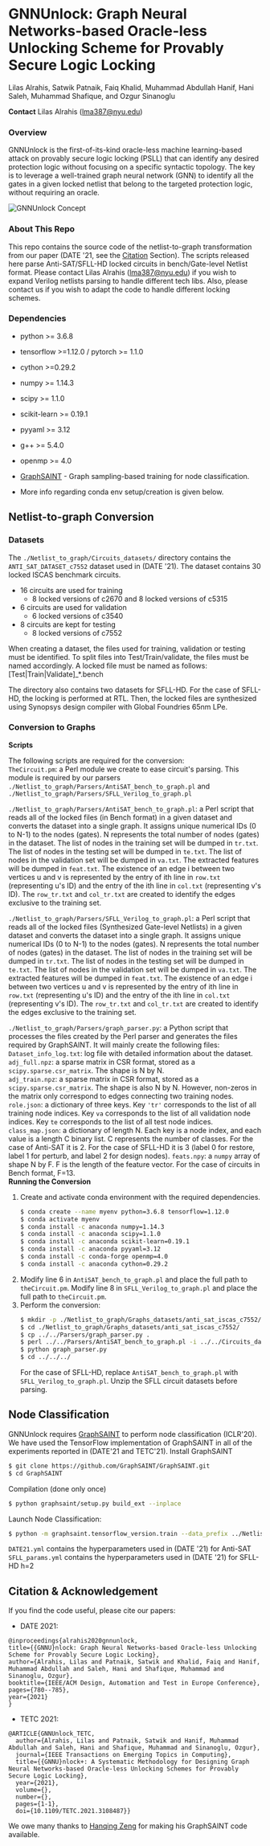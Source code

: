 # GNNUnlock: Graph Neural Networks-based Oracle-less Unlocking Scheme for Provably Secure Logic Locking
Lilas Alrahis, Satwik Patnaik, Faiq Khalid, Muhammad Abdullah Hanif, Hani Saleh, Muhammad Shafique, and Ozgur Sinanoglu

**Contact**
Lilas Alrahis (lma387@nyu.edu)
### Overview 
GNNUnlock is the first-of-its-kind oracle-less machine learning-based attack on provably secure logic locking (PSLL) that can identify any desired protection logic without focusing on a specific syntactic topology. The key is to leverage a well-trained graph neural network (GNN) to identify all the gates in a given locked netlist that belong to the targeted protection logic, without requiring an oracle. 

![GNNUnlock Concept](./overview_diagram.png)

### About This Repo
This repo contains the source code of the netlist-to-graph transformation from our paper (DATE '21, see the [Citation](#Citation-&-Acknowledgement) Section). The scripts released here parse Anti-SAT/SFLL-HD locked circuits in bench/Gate-level Netlist format. Please contact Lilas Alrahis (lma387@nyu.edu) if you wish to expand Verilog netlists parsing to handle different tech libs. Also, please contact us if you wish to adapt the code to handle different locking schemes.
### Dependencies
* python >= 3.6.8
* tensorflow >=1.12.0  / pytorch >= 1.1.0
* cython >=0.29.2
* numpy >= 1.14.3
* scipy >= 1.1.0
* scikit-learn >= 0.19.1
* pyyaml >= 3.12
* g++ >= 5.4.0
* openmp >= 4.0

* [GraphSAINT](https://github.com/GraphSAINT/GraphSAINT) - Graph sampling-based training for node classification.
* More info regarding conda env setup/creation is given below.
## Netlist-to-graph Conversion
### Datasets
The `./Netlist_to_graph/Circuits_datasets/` directory contains the `ANTI_SAT_DATASET_c7552` dataset used in (DATE '21). The dataset contains 30 locked ISCAS benchmark circuits.
- 16 circuits are used for training
     - 8 locked versions of c2670 and 8 locked versions of c5315
- 6 circuits are used for validation
    - 6 locked versions of c3540
- 8 circuits are kept for testing
    - 8 locked versions of c7552
    
When creating a dataset, the files used for training, validation or testing must be identified. To split files into Test/Train/validate, the files must be named accordingly. A locked file must be named as follows: [Test|Train|Validate]_*.bench

The directory also contains two datasets for SFLL-HD. For the case of SFLL-HD, the locking is performed at RTL. Then, the locked files are synthesized using Synopsys design compiler with Global Foundries 65nm LPe.
### Conversion to Graphs
**Scripts**  

The following scripts are required for the conversion:  
`TheCircuit.pm`: a Perl module we create to ease circuit's parsing. This module is required by our parsers `./Netlist_to_graph/Parsers/AntiSAT_bench_to_graph.pl` and `./Netlist_to_graph/Parsers/SFLL_Verilog_to_graph.pl`

`./Netlist_to_graph/Parsers/AntiSAT_bench_to_graph.pl`: a Perl script that reads all of the locked files (in Bench format) in a given dataset and converts the dataset into a single graph. It assigns unique numerical IDs (0 to N-1) to the nodes (gates). N represents the total number of nodes (gates) in the dataset. The list of nodes in the training set will be dumped in `tr.txt`. The list of nodes in the testing set will be dumped in `te.txt`. The list of nodes in the validation set will be dumped in `va.txt`. The extracted features will be dumped in `feat.txt`. The existence of an edge i between two vertices u and v is represented by the entry of ith line in `row.txt` (representing u's ID) and the entry of the ith line in `col.txt` (representing v's ID). The `row_tr.txt` and `col_tr.txt` are created to identify the edges exclusive to the training set.  

`./Netlist_to_graph/Parsers/SFLL_Verilog_to_graph.pl`: a Perl script that reads all of the locked files (Synthesized Gate-level Netlists) in a given dataset and converts the dataset into a single graph. It assigns unique numerical IDs (0 to N-1) to the nodes (gates). N represents the total number of nodes (gates) in the dataset. The list of nodes in the training set will be dumped in `tr.txt`. The list of nodes in the testing set will be dumped in `te.txt`. The list of nodes in the validation set will be dumped in `va.txt`. The extracted features will be dumped in `feat.txt`. The existence of an edge i between two vertices u and v is represented by the entry of ith line in `row.txt` (representing u's ID) and the entry of the ith line in `col.txt` (representing v's ID). The `row_tr.txt` and `col_tr.txt` are created to identify the edges exclusive to the training set.  

`./Netlist_to_graph/Parsers/graph_parser.py`: a Python script that processes the files created by the Perl parser and generates the files required by GraphSAINT. It will mainly create the following files:  
`Dataset_info_log.txt`: log file with detailed information about the dataset.  
`adj_full.npz`: a sparse matrix in CSR format, stored as a `scipy.sparse.csr_matrix`. The shape is N by N.  
`adj_train.npz`: a sparse matrix in CSR format, stored as a `scipy.sparse.csr_matrix`. The shape is also N by N. However, non-zeros in the matrix only correspond to edges connecting two training nodes.  
`role.json`: a dictionary of three keys. Key `'tr'` corresponds to the list of all training node indices. Key `va` corresponds to the list of all validation node indices. Key `te` corresponds to the list of all test node indices.  
`class_map.json`: a dictionary of length N. Each key is a node index, and each value is a length C binary list. C represents the number of classes. For the case of Anti-SAT it is 2. For the case of SFLL-HD it is 3 (label 0 for restore, label 1 for perturb, and label 2 for design nodes). 
`feats.npy`: a `numpy` array of shape N by F. F is the length of the feature vector. For the case of circuits in Bench format, F=13.  
**Running the Conversion**   
1) Create and activate conda environment with the required dependencies.
    ```sh
    $ conda create --name myenv python=3.6.8 tensorflow=1.12.0
    $ conda activate myenv
    $ conda install -c anaconda numpy=1.14.3
    $ conda install -c anaconda scipy=1.1.0 
    $ conda install -c anaconda scikit-learn=0.19.1
    $ conda install -c anaconda pyyaml=3.12
    $ conda install -c conda-forge openmp=4.0
    $ conda install -c anaconda cython=0.29.2
    ```
2) Modify line 6 in `AntiSAT_bench_to_graph.pl` and place the full path to `theCircuit.pm`. Modify line 8 in `SFLL_Verilog_to_graph.pl` and place the full path to `theCircuit.pm`.
3) Perform the conversion:  
    ```sh
    $ mkdir -p ./Netlist_to_graph/Graphs_datasets/anti_sat_iscas_c7552/
    $ cd ./Netlist_to_graph/Graphs_datasets/anti_sat_iscas_c7552/
    $ cp ../../Parsers/graph_parser.py .
    $ perl ../../Parsers/AntiSAT_bench_to_graph.pl -i ../../Circuits_datasets/ANTI_SAT_DATASET_c7552 > log.txt
    $ python graph_parser.py
    $ cd ../../../
    ```
    For the case of SFLL-HD, replace `AntiSAT_bench_to_graph.pl` with `SFLL_Verilog_to_graph.pl`. Unzip the SFLL circuit datasets before parsing.
## Node Classification

GNNUnlock requires [GraphSAINT](https://github.com/GraphSAINT/GraphSAINT) to perform node classification (ICLR'20). We have used the TensorFlow implementation of GraphSAINT in all of the experiments reported in (DATE'21 and TETC'21).
Install GraphSAINT
```sh
$ git clone https://github.com/GraphSAINT/GraphSAINT.git
$ cd GraphSAINT
```
Compilation (done only once)
```sh
$ python graphsaint/setup.py build_ext --inplace
```
Launch Node Classification:
```sh
$ python -m graphsaint.tensorflow_version.train --data_prefix ../Netlist_to_graph/Graphs_datasets/anti_sat_iscas_c7552 --train_config ../DATE21.yml --gpu -1 > log_training.txt
```
`DATE21.yml` contains the hyperparameters used in (DATE '21) for Anti-SAT
`SFLL_params.yml` contains the hyperparameters used in (DATE '21) for SFLL-HD h=2
## Citation & Acknowledgement
If you find the code useful, please cite our papers:
* DATE 2021:
```
@inproceedings{alrahis2020gnnunlock,
title={{GNNU}nlock: Graph Neural Networks-based Oracle-less Unlocking Scheme for Provably Secure Logic Locking},
author={Alrahis, Lilas and Patnaik, Satwik and Khalid, Faiq and Hanif, Muhammad Abdullah and Saleh, Hani and Shafique, Muhammad and Sinanoglu, Ozgur},
booktitle={IEEE/ACM Design, Automation and Test in Europe Conference}, 
pages={780--785},
year={2021}
}
```
* TETC 2021:
```
@ARTICLE{GNNUnlock_TETC,
  author={Alrahis, Lilas and Patnaik, Satwik and Hanif, Muhammad Abdullah and Saleh, Hani and Shafique, Muhammad and Sinanoglu, Ozgur},
  journal={IEEE Transactions on Emerging Topics in Computing}, 
  title={{GNNU}nlock+: A Systematic Methodology for Designing Graph Neural Networks-based Oracle-less Unlocking Schemes for Provably Secure Logic Locking}, 
  year={2021},
  volume={},
  number={},
  pages={1-1},
  doi={10.1109/TETC.2021.3108487}}
```
We owe many thanks to [Hanqing Zeng](https://sites.google.com/a/usc.edu/zengh/home) for making his GraphSAINT code available.




